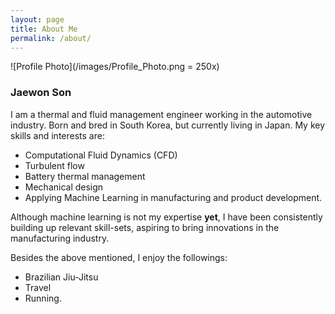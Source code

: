 ```yaml
---
layout: page
title: About Me
permalink: /about/
---
```

![Profile Photo](/images/Profile_Photo.png = 250x)
### Jaewon Son
I am a thermal and fluid management engineer working in the automotive industry. Born and bred in South Korea, but currently living in Japan.
My key skills and interests are:
- Computational Fluid Dynamics (CFD)
- Turbulent flow 
- Battery thermal management
- Mechanical design
- Applying Machine Learning in manufacturing and product development.

Although machine learning is not my expertise **yet**, I have been consistently building up relevant skill-sets, aspiring to bring innovations in the manufacturing industry. 

Besides the above mentioned, I enjoy the followings:
- Brazilian Jiu-Jitsu 
- Travel 
- Running.